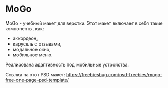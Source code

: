 # MoGo

MoGo - учебный макет для верстки. Этот макет включает в себя такие компоненты, как: 
* аккордеон, 
* карусель с отзывами, 
* модальное окно, 
* мобильное меню. 

Реализована адаптивность под мобильные устройства.

Ссылка на этот PSD макет: https://freebiesbug.com/psd-freebies/mogo-free-one-page-psd-template/
